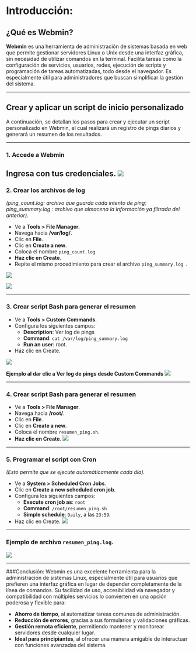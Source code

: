 # Introducción:

## ¿Qué es Webmin?

**Webmin** es una herramienta de administración de sistemas basada en web que permite gestionar servidores Linux o Unix desde una interfaz gráfica, sin necesidad de utilizar comandos en la terminal. Facilita tareas como la configuración de servicios, usuarios, redes, ejecución de scripts y programación de tareas automatizadas, todo desde el navegador. Es especialmente útil para administradores que buscan simplificar la gestión del sistema.

---

## Crear y aplicar un script de inicio personalizado

A continuación, se detallan los pasos para crear y ejecutar un script personalizado en Webmin, el cual realizará un registro de pings diarios y generará un resumen de los resultados.

---

### 1. Accede a Webmin  
Ingresa con tus credenciales.
![](https://lh3.googleusercontent.com/fife/ALs6j_H50fm2RPoK3BDEU0sGNowz5_FwI2RxR6SeqzFSuYUEs4Ak9QteAmcSIxY8zS1IwJs4VZSYcM3ULeFh57L86gkG1xNnTrQj3DeWbhqCsola_BTYABRYN9FPv3f37GkP6Wk2GYsqYU0205TLnw8SWo3-qaFnYtYC61xT_O-wbTcwOF4I7jYGsMfTZZ7UZA5Z-r5vB4xHen9MhwfAzhv2RvlH0VXkefAAQFLAF6X_fIDBzeiBLYqWPEblGpfp3zmprBR-SHBYRmKOSR6A5WRXUVFxqIEn1DoYh1p9QqFypbZx4ZVDIJYkRhBAiBOrmpR0mSubtiKSeTegM9_yK2NXQe1wTxAb6oCehmu-knTmLA78dQaNn4suWcuj-BazufE7MhFKU4iN3bEjOt9cPXsFr02K_V160DlEsuqyV6OJ8aDxh3dBvGvLFJjTZ1Q_cwQagv0S7w8ppC8bsYL0fiANpUjseA1tRisF8Sud8IxVqkm_aciIYc3u8_niGMF6K8Emgp3Xsz-sz-IjWLbel1z5gfNa26OVlLza7WPWV4g5LtIOaelua_lNvVv1fjV3zFComlvAFLXl3ibqNfLDEXgONIEFtCY4-UpXfmemYQTNZ5XDrrp5owcvwmKDT6rw-3YNBwIqp26ckkbFJdN-tclogs4B33TH5qIZNPDsipTC6hZ2q17ytDpneIr4IeaitgAsFb8xulzqLRffyI9DiAG9onftZqWydIxWlEshaPr_Z8ev2GxkT5gjbUANuVR4UyQyvb1TEitkWIdfjYshlr7qPSJO1W6NG3Ni-TM12r-wwyOMMNDXfY6tQ8s6XNxjC59T3YXmjdrHICr1gpu1Si4iegAFPGOOz7ku2-UozQ2riv-YKP0wG1Q6fnWq18X8hzU2QWzhBSmnyMVi2OXQeOymkVM7g6UT61PK_Qz7Cd1Ewtdr9i-d-LZkhjQIMV-SgNNc6jEACz9mOs7BkB5evCXOMWjGnWn2VLsvv9vjt8ACjPO8ELRoaNw1B-UlxUFVy_gvA0CFYI6FnUKfJslRzN18rYP-LNuYAEbJQII-3Rpphq7cImAYzvry7eyMPUFi75x8id7mUCVypS33t_25lx62LOIcVXe30ulrk4oTrOcm6FnKd6HrJtt_mKGSVJYmPHvwTOkUddFA1aBFFK46HGr7uL31pcdPugSK-OrqePFXG-xI_7ftlIuQfiFi4Sh01kMemXNjmjmUgzFclnQO3wx3XeFJT3cla8oHnfq7Sb_oSQSVL6xtEUf8N1pnAokRBQVzskILyH9fobzXVQM7_5MuJvwX9j0xDPnQqlIoBeUkLeLY-y6hQ8T2muMSxjvWJ8hRnyiCnAIYjjpyXhqTfjFX8ch9pdFGK8-QYnOWFKIUTBdKOhaH70G2EjX4PqfST3azlq7VtMlHXg4aBV3o3f1EdxEA1ngJvl1MhZgNhCYrbdSB4Q0N7xAkASgP-Dle2QGswP8BFgmQ-KanPKA0jpeE-XjoYQULQfxdmV15Hd9jXqsIjV1imFGt6V3p24HS_13lvjlRYKpHnAnmF4y5MGHw_aqPfHdUmY42OAe1yxl_IEiGPZiKSAtZNT7qLDMMmlu6iZaIm28m0m0BUkh6znQtSlaWspw1XACESWE1hVTj3u7d=w819-h592?auditContext=forDisplay)
---

### 2. Crear los archivos de log  
*(ping_count.log: archivo que guarda cada intento de ping; ping_summary.log : archivo que almacena la información ya filtrada del anterior).*

- Ve a **Tools > File Manager**.  
- Navega hacia **/var/log/**.  
- Clic en **File**.  
- Clic en **Create a new**.  
- Coloca el nombre `ping_count.log`.  
- **Haz clic en Create**.  
- Repite el mismo procedimiento para crear el archivo `ping_summary.log `.

![](https://lh3.googleusercontent.com/fife/ALs6j_Hx1zRO-WBttkaEY51KuiBySblVc-3DXlNv7yXcw8k5_dFO0o-0yE4D1UpN_mC2y4NMU5BLMbj0216VVAvlMK4m4A6QB1HugVMsF_T_vujgE8ykk_8r8cwei72GGOVgUShc7ZXWMWl9DmVUINjUyiza-UAXgHFX11JqvQzNP-yq3HAqKXArFm3UiHy49imtLhwGJsjR2NyDp_wdMvBH9BJ0M5Esy6VsjNflErp-p9DMEZsvBz_lmAboYhKgYUSbcyL7E3rB0X20zVfq54ptWey8WXzIYyAs2PXE_LEXXKjfI8FfNpqaryH8RTFMljXA81zsgztLh0PEd2SvhUSea-CWqLTRmS57V-NlazAQ8uwoerE6H7CgSSpwyICW9xt0cKc26u-rHTgL2kkK4PV4dvBXv6Hsv5LZ3AUXzrqFo2sBqFjV95_HPzWFuXGRfvm7ozAjGQASTGCCNSnwbtFZxF5uL0XPxvpj0cxnUC-I38R0WebaWq6Pyqap0q6UcISZNWBt7qA-fX9Vy2l3vtNI4MPru2Qpo3DSrBLtjV5uNBviJz5JtyraStMwa6x_7YCSOnL8xjgUBXAWO6uk85Z_k0aZeShvrnD31AAjYsBoE3QsBScl6uAaqit1OyAYjerW96NJQxgS3zKXKM2E5v3BskWKqXcr4eYTD-edHtRms7ubdZn3IAAQVJRD5s8O_QANUY_MMLjHbsxooab34T35PK-6QXHmUET4Xi3G3TvNIIRDxMvV-aNLExMT-u4csv1xQ-TJZEruhPx3DLYjuWFQmt0glK6dS8cQ6Db4hVU2iUkIgXZNE15TROYItlYe00F7nz5RUAV2vfE8rhXDcEn377ppzdZo1nLJWw5l2NU6CMlxiqw1GFi9McMleUpXkSPLIeRM7-GMyAIpXpt27UynWLJvrnmjs6ReriXq2a3nF4erhIHhzjRoqyt9g-rSD77BkL86E4a9FKbYOsmrFA-XdLkeDw7ZyfkMN47nC4paW6UqrgSRPUdRvY_26SUcougK3dTICTJrZMfPOciCuJZF3t2TNfVXMou9Xs1-WRDx5I49VDqQyZbA7K4wN9AFSlIMzmM4ot6qiAdnKpn4_JwXuLSs7SwH9mN9lrTT-RGGkVtDDuJ19ipzZByZB2lelNpr10EJCggwhkZM85ziaZ6PFk1DEwmbfDHR1BRjIKO_jpf_MDfJzuzyUcJXFcOPQo19M5GAlc0X-bbBsGnSrz2rJYwuIXjsRxfOA9wNR9C6lGTS3D-VSuuC_pQImXXZwVNClZRVkURDt29XXu11jL3rpj7qTQ0syUMm7zv4AehXVt2KLn07EcuzxIx74fbivgm3uLIp9sUsMvxZwHTRmoWJSxlZ0Z77Sht4pRhK3EajzsPoh-d5ZbLTv5_XzVzql9ZJxadzG_MOmZgwzwIjekXQr6gtnpGyp2bm3YNOkBMYjKvqaFsni8kyo1DOrYa2uQ3cTUBhNyy_b0QIh_rEWC064V5nd7THdwTkmcPImPFseLI31VwVmo_tdWMZQfLJnBMrEuYkuE3UTWWI04reg9y2jxQFq6OyETZHFHHfxlJGVVPQBM8AIjdXg_kYlPKWXvlZKrR869Ndn89YGZPr40Pe94RcDHtL-DKN-K969Ea_ZNs=w819-h592?auditContext=prefetch)

![](https://lh3.googleusercontent.com/fife/ALs6j_Gz9WSF6iMLRf0Q966z7JzZxmCx65C71GGqD5Y8F5-w_ol55CTOkyUmdWH0vpVOvduc-ExCdMlk5egBLp7fD9R6diQ0fZh5FrrIM9OJz--rEhFYDgoZ46ezQybotG4mMRpo5qGvXHZPwq8tlriVBUxL1nesIEVT-JjQAkce1U1mJa6R45BDWbhWVLVs6mp6IIvNiFfJGPY-Tnx8c63eQLxs31Mvqg3bNZRM5w004tqnbM4ezwDkR17kG7dAkbQXhroqNSmaB_Wzxx1Uas2RXxs9Z2U3lyJn9B8o3IUxm2LIAiU5ef6p5p7FjWo5XsjuyEizLVU5O4g0IPMapiUnXiSZbyBptqalR70x8olq5-EkhacO6D06uYuE1CFHXVeBmtPEYdjoZppop4wLYt9Z44gd2-lq3jSzquE2JbDPXeLCHiFuVhn9JzbDbX_0hAAIfJkIUaAKAwIOwPkGo7r_DknWAalFtEWXT01p3uqfoPFEauwuRwJk2WgengYZjLxuy8qQs11F1s7bTDQSvmt3okSEX5BM1-ye8GbyAErdIOMuJHp36Iz8OBfa8SiRPevzR8hF6A28U5KN31c1K3J_la3biYnvqvfxDydvj_B5fVg7VXymeYCsG3ZsJ3xU8y7mJ5Sy4gA9WqcTKluQXJqNHZVOyBmSsEtFAmwhZnHg_1BxgfzvSGGa0-33e8yQOcacPWf85_iijH5l05V_BNWAwi1k3jRPGifuEpE764SKKkDBfrtRQHtFFdXWQ4RS8BW0ozq3zzoiU1yiON9LcnbDj8GkXXv7HJ1uAQr-7hoLsb3JSc6xHK9vDRXm1dcni1Im93GuMsNbF01vNLOBpAdrROKc16vEkVGIWXHRUgl83FLw-sEohW8XN88WFarDv1plqTABgiaTqZr8ExCRraThcjitzfI8ihMIW_ER9IFBFwW8u04eSGByeJ3_m-jAgkUXwy7mUCYu5RUTgiB_DISsjOj11Twwf6sxvoHjg5wX15B50ifGlQ_SWlVvKJ8xvzrzWrEBWl1qaDa3cO4vCnxqLeumik3NxrfweIyeQKYUFcU_4pT7C8oh-8tKarckDBXBMlao5MNrmacLEeJMHTEaYyPdwr2X8FZU3_PtHo-HmHsYMQf0WQsaYjS2GA2jk39_aoOYUSyTkPDhR86GuspS6fDY9n0oQn0VS68ap85GodrlvafOcKAxGiMEqE5q3cJPXPzJRfsZe0zAho-SnJWbk59Z1HlGBHFD7hHAHPLnhnxhWqnI9XCN2Ce_A87g5Us7NAg7Pt9U6xbkxNH-Z_RPogOgycGTa-Rgpg6pyUU686UwIIbvakIqTp3oosEFwFlaJfXd9XUi8H2IO-cS9cuk93SYDKNOoUbEyFbOGXDDQwPxJbQzb94WRRxSbWQaeF9Y3PWCBubmhJwW49m2BCOrxOdn0M4o1tE6_-kCvJ426nyb5DmpxJeU7iyaZ2m6pfvHFN43kYwoj_HCrdG1SGpemjKqdONk0WG0U15qlB7DEiEiFtnUdEeyWGqoq_mJ5MGcUhZHnPTt9pa-XRY7-GfDHS2rq4EQ8ehlIXyYKLSYs7Ea3nsnojf7kFIvwlpLlJ9mltCOEth7E7WW7_lyrKnUR5XDBkbOm3HhVqezuway194k=w819-h592?auditContext=prefetch)

---


### 3. Crear script Bash para generar el resumen

- Ve a **Tools > Custom Commands**.  
- Configura los siguientes campos:  
  - **Description**: Ver log de pings 
  - **Command**: `cat /var/log/ping_summary.log `  
  - **Run an user**: root.  
- Haz clic en Create.

![](https://lh3.googleusercontent.com/fife/ALs6j_HEE02k_rQxen7ZUzmqtFfSrc6-P3ED-coPnp0QMKlnBsrFui6CnQaTGULb4egXFkzQs7PlaRWOLukbjwU611QhjBcccGlWF7n6B-4EIuI4KDeyY0Zk-0wedITzOPVKHcjcHTrEOA81D7PAiUkK-7xGOW0_BaswPifuI32IDzpWufqI8chWWWV23OlShLy9d2-8bpm_g6q7uCefMvheLksCnlKGlTJpVMRBvH9XxLInDBHPxcug8X1mti2-pYmhIGJkYBWxWytnKdlXxbWqRQlNJ8PXYG3Hb69o43dk88eGmwDQ2rLumt5KCIx7JHlWXTzbyl5GUDPCcpoFk4H1HviKbkUDQbM5WlSIWRkLeR4T4nBg_gZlkvZD8X-vpWvnknY9vJnva0SXQkA90THPlyotT4E6ECZIbs02ZFfUPlQ-DClrf-8etiuckXdjM1HffVcZL2shQDZLTkizv7nuS62_OGejbPBsKCBCxp3QXifY1lcV25dFDiFHRa-pmxnrYrPUAD7HsflAcXst36_foN77AnFDzD8PhpobFH76BVtFWY567X8Wco3hrPZUJ-0WuEHWSnouj0WZDnv2Yx_T_xoRVbICpZcxAs0R4jMPzOEGVLQqOm6gY_0lxGIrd_LxMHAYhgtdNTrszeYjOo7FU0V-TvBDgJNGtTegRU_LMDpDkD8chI0CYrFAmJSqalEYPN3_i7Gpzcic0TZCIzq5PJQlYp2tU3BeiLxnctKO2IpGxlO5FKzRhowDx8RHaR0r0JZGeN_gzvI36as64lH4VlH6ovUpC49SmI4W7gihdFsDJ6beXJtO2ke9Ee5T5_D2JPjhz-HFFmvGPskYUhmnmdjaUouEj9TKMublbxInCM8tdCQKMXzyiltZHINedpRGol3X48bBd61e7cFcCyLUFoN-YflEk89xicHpdSz5K65pxaL0mIj8Vq6b6T7WxI6nzuB5uL716xz057NoLop-xxnpalOu9JcDaVk80KGyriN9XelOylia2Eaz87b2l1TE6DzfEjT-g2ADLlnprs4t476HNGuh2BQDCrSkuc5LwBp6Dx4n4QOa_N8eUyZqaLHNH_5PpuFnxFKLUwE9Bf8qLt0aHoRxFpfjydeS1eB0CjjJgHwjeEuF6IVCDUyaDpxjfPSGw0pMEuxtgeg-LwAIAtPTWkw57ymNbxarjQ29n6dw9VK9I8aPkM_5STFN6klLz6uaM3GZj-oofw40XwCX7TIIUQtxhZe4NpE5GPwx6piRmuDeWDBcNq--PLO_S1QXk7FzuthlfzU4qU-qxh7QcYf9iygAB3aU9QIPv9xOM7E3o0998mklLUdydO4oSVhH7kYrmI-lHgHBeUT3wmLEdtEzkiAMrJrZwYdZbcR7rObARJu_9x4zp4JSD2bCm5Rw_k3gyqkEPdNZl3Oxl-_o0gl3_a5tKPkNRBOGYRvIzAg6DxkpGgWN30WxhvJ6sb-IH0kkaUOsnJE2zX077EFPVOMp1eQkXVrGapGwa_kiHWYRNMPUQGJclTPCxQ9JIlMawxs4mNIPv26xf8Bd2ZacIOi6Xoxn-zfzj1B7nDiXYyz401R4BKVYMK4khxZs05vbB7caZactm_VGQvym5YIgC2SivT0gqewPIitI2D2aG8F_=w1919-h959?auditContext=prefetch)

**Ejemplo al dar clic a Ver log de pings desde Custom Commands**
![](https://lh3.googleusercontent.com/fife/ALs6j_HMliIlIf2Zff9DUz2aGPxMwvi3d-Ge86mlE3mjlUZKlb1Wa3yvaLMfWf-H-vElUntiqH3-mtc2uCYKOEj4wrDDPTyoNgtcguFHgVa-bGodFL2ADIvhs3YzVVF0NRVAlBps4s2G2BkKfPnLjoraXRpF2FaHcFaHykajD6w9pfnhiit5_JJYN37ocM7GRsoNF7YI24NiQQCvrDyx1Rp2H2k6N7Qgy5rjLMxy3sXyaD16CcolMGFarN99yZ925zGDRraMbwuv8c3JuqzHfXuf5X0rIYJjAH-r4XjhT00dZPXdK_kV2FcJQvkJCmZsJmD9L-vEGo-De-wHr_UBrRJfLX_b_vczyGBVg7sypo4LRAm9u8v_XujP9iqx3UE0JWzXu-M3879S3CYdHNezdWluf_Ul4XM6imP9eYUokPng-QR6oaIXczHxhaWUOB5bR_a3EhYoGiFG3WN25c9XVjAYlApSE01zTUIH9MhpnNOqoDH6Tc4Sgt-1ngHRgaSfLJoFWuQ9Pyf9VB5jZ0FlvFUJYmqnlJezLXk71l5sAuYdXKxIFpma-8TbL81q2iYnlk7dnA-bUt0m5CjNASx0DHn1Sd7_kgC1cVWCSGDaRC1thmr1pUSa-Hv2-CcVNEwLscvHDr_4S7AAv_wr8y2S59EnIAVg4qVwPk3HNa9GM8m_M4sietetBlk18SaRLwFui18nMAYMA6B_LhiunZkqaW9XJBrjTNuZeY9iHhbeLJfAwT_GJM_BC1QTS7trGMrTGa2nyHXo-NEFo8Z3s3HH65FCzjKwSpoCNom7a78OySGzKPNCEL5vqEv0NiloMm_robIA6ns43s_kULZT2tksHGThMq7L5WiNy2fMr3eaFIkCL7VvL9SPXFQpP0NxgUkHIjqgo--zOCxsEyBAYOqgrpI1lwxSxGtZLHE69xY3RSoGwDIoMptNSdzEIj5aF5FMrSNx6s1_vzP9622WZFv44vEeqUoKNGgHHY6vq6LjznEh0PDPJRxJDesqZi3oBDwNsaVy79Nl-WrwW-5B9Mamf9pCNritVVZTW2Wt1oRDrHJe9zD9PfPI9Kn_pIe9NzbKf4xdYjZwKS5Irm2yw9ANTdOp1CX-3cGRWlHmyDlCqhkvveL_1SJp1N6vCPqU-YzteqHpvkCACYcRLgrtvaVIKX7Z8BC9Sz0MQvKi0drv7CZPfw6pvYdphCYyPYNp-1rvxMzVMgl0VbGvZMIU_2Cg9Gm0VBpNDQ-MME85yUJojzmGyA_nU33ZDy9fPQhKiAVq1g6Czz6prctrDZAsNpATxcr2VgRKuoPPAqHzk2i8Z0380oYHQKDZLjtEQGJC0UwBFzY2REfudn45koP8kRrDHXZkiY97bQ9zFiRtbDZKUeLCpzym77KNgec_WmbucizfjZsSL8PRell5DUkNTXo5YD6mYkywDwSWjd9FJ_B-FWBEUBQ94MQSeqaXinec4hVi-r6Ib4rZlG8hTCQ8z5AzuBVR4euLIgo5M6ty1tylcULFOB-9Fg6VSrMDA2gIjxWFc14ws0TAwDGnMdTL8tm-CqEYnv7ZCbXWcJFsPz_bkCr-VGpuaPp91TJqEo6_HEyDzpbmU7GrXaKMfAzG0tvBIXDAA5Ev2GsC_C3reL6m5cxs29yW=w1919-h959?auditContext=prefetch)

---

### 4. Crear script Bash para generar el resumen

- Ve a **Tools > File Manager**.  
- Navega hacia **/root/**.  
- Clic en **File**.  
- Clic en **Create a new**.  
- Coloca el nombre `resumen_ping.sh`.  
- **Haz clic en Create**.
![](https://lh3.googleusercontent.com/fife/ALs6j_Hx7QZ9KSKO7sloCNoRua54PyPWfFYOvqbU5-ZDjt8BaQaqPH2WzGrAoT_5lgaj-_AMeJ3SDxZ9VsAYZjEYpMJHgp10Co7-dnEYpoWr4GkiqkUc1AqZ43r0NAYojMhmibFCGda6A4fyEMCSbPNIWwMsPgq8wBasgICIxQtXGZ8KosBO21ovOU-fB7UymJ3yFE2O0SzoQ4kTRi7ZOHCORU5PnWc4o82qLH--zGwoy0m02hffcGM14ASBFyuIeH-ftZJTPoFDtKZUf_C8nkicS7wcKv7-L9K748BDRFCYZ__ky5iCqN_fPHHZHqjQYANQsg09VcZGEA_etfOSP0blquDhrLCQbETeWtPGw3sGTxOp97dn7fuo1Cj8CcE-UyQ8UitMXXJgNYlYi5cLmLkOrWCd548BhkOdFhsB7vjOWpesNz_01JpppMwF3k1CjNs6vLsaE_6BVfHb-GG9b5ILWrTHFgEIbcyYaJf9-7E0E1KU6rYjS4851GwUZa0jfjdOGOVb1sjtJXo_SUyFNjfgtYkoNaADBafPNgPRhdtKHIK_-uSDu316Wjv1scemZHXRxMxKD46pqIuutjziCc7w4xvKHfcDvwleAC5Ow2wiIAaapYVpgmHkAaeHfi78M7Yy0hbKJLcS5bzQ6YKlbIGIEu3B4ggmQLU2s_OTKxIKkCQqdKqDB6QjVsdKiD9QjpK6NO_vslocI3spIwx0ODB8zJUWAgBDEnlIPIN7rC9IBW43olic9NUV1CPOFe4XEQTG0XLdUSnG_Du5qAeWladphuEZEuwmDhxGLrbIwYVjC2Inr-PTx2j9VcwqvzjNDxEDxHEaV_GwvjydrKWQ33t30vaOFd-TBrpNsDVCMtISw7CYizvYnfuK1AuYlHQ57bzA0qd_gd0Xrs9dpjJa6a46H2tGSQruzu840IPQYik0HbvvPPDoOZ-X5_0NqY6a0azXQC6Lz5zMxpxUZghWqpidCy3o1xmPDL6AueUVLRfL77x_2TFLUpAT3KFUQVHVHd3BsloiPd1btTPK6i02pmmTynPBTswQUutLhDokTuk5uOzRgEtz5B_an3Ya9H27CIKGaZ4yYXetEom_ahuIFf-cJSeHZbj5135PP7wq4tvP5GkCXqvI4mdInjZqfsvEuUDLXDrRongNiV-HRFYZ500D8wRslpDkV7FO4rrrP3bOL-elyfK2emhguW97gi83t-5nIO9ino3PP15-1SZoM0e1xNTQu-9Fgk_wCPqt8UQTJ11aKKmhzUYXlAFHKMgT0bauYWP-yIQbsauCmj6UbvgxVFRvhwML1Y21oRIWDjJitDjaMbNnBm9d8BGAALEZoZYgGNnMoA9L0qErh5Uit5DktoJ57sdVpjh1aAZzr0j0YvS2r1uBFJzfGHKGkpRHhV7ra-XzdRG21w9QQAklLA5RNwV7UEpELfE4U-u0vuGDxt_jGJ_wN96mSVtra087Ev30qqw9dfPf1ExSaqNaxtNWRubW_3ouARTCIGJkujT_f0N7JZL_CMmMz809hr0hjVCS0k72tD-E5_mNfqyLZL1UJIGsG6Df2JxgQW1wrCZeVbbdpFjNsEsGqnY6mSIU7qLcGcewT-WZr6FP5-XEWs6u1hJxrMdiJav4_mmKobqOUXTk=w819-h592?auditContext=prefetch)
---

### 5. Programar el script con Cron  
*(Esto permite que se ejecute automáticamente cada día).*

- Ve a **System > Scheduled Cron Jobs**.  
- Clic en **Create a new scheduled cron job**.  
- Configura los siguientes campos:  
  - **Execute cron job as**: `root`  
  - **Command**: `/root/resumen_ping.sh`  
  - **Simple schedule**: `Daily`, a las `23:59`.  
- Haz clic en Create.
![](https://lh3.googleusercontent.com/fife/ALs6j_G2m9Ifi59wdW2exYKy8FFs9ygZrhhKoxV2hYt7xM951nIqHewB8Ib4nIZdp9pQP-6pFM1yoXBzX7zRudndWTyBXHN-TVOnbk1PiZ_SJxsITCgabphriEXqIlQZJUCxilG_R1umvWjWFf5syNWjA4GX2jAV4a5Qkqwhwo6fPVSZS2R0VymeJAyLZnBs3W4bJjcbOq6MDP5IbBCUn5_oX6WMAqDmiCxJJl71UkkQ6Q3rB3ImRyCjMtlQPt1YT4cAkMXlLrPXC6ixMCmCet_f15cp4UPEnJa2_KVlh4rHC7wXL4p0yurVFEouhzK7iIHM_170eGwe53f0CFE53B45ZQ9MGOUgxZ4tQoKUGafybxNGVNNu2OFZ_zIt5rhN9_1MoREnmIv5yCp9dL95J0EY4i8-W6zibA_LdUma-qb4NUIRMbrsQIp0uXO7EhC_zIR1YUb4ujxFauUb_-ahVY_fBRhsmaJ2xi-ynmBzFkEe8FthKpgjTmojbgSn1rh4c37pCUSjGQSejd9bc3vzbKscBZWrQpvfRh6JPapcxTj7at1iY-ObavNWUqmCBa07ES9sJVR3fWD8N95vFiA1oqkZ0xJTM5W7ENcIoMFvRkiaEXu3BQ393mnjR1vP842g4jXHt35kPYtwwdcbSKB9AqedXkGlMKkZkQBc7mksTq4d5nrNbioySoTAcabllwY_xIp5NwM0KGa-kAfmyvAkg6McfAOJ2SG67SMbUyWPopA0GzpA-JjSO77voM82MjijrpYVQKR239v7wx_7wohRcNwgV9M_Bl-wp0QhZtAjQCX-ZhHYNVsmc7eOKm_2WAS80VxqcAZFZfqxsM6nM6qTakCKTdNsL8ehbFc2o7zY1HDy99aVJOI5x7rU-_OIy5mvyZTJ9dUE4Xhic5wh7FDAMgup0vZMAntXRvntjw-stdnjFku6MUmB5ZQ_ADnfUOGbX7BrzXzlNY0NIXWqKmIBzZi397FKtps7qs4HaAQKGRd63rUC0PrHmyF8qhAbf8LapmpdgrzmOh82t-7omv18a5fXz2u43CvbNLHfSC9wvLkp6NqR4L-LHO2iCPezsZy0SLEXAeqpzFrHIsT4pcDzh8wZdK1mpftBpj0gpDU5C7aINYZ8hnmJPTNH5_wr3Zz0wXrdOh-DtWij-ignkSdGFQWQ3Mk-RcLUlJ5IOcxYcCN27W259gbEIz2TB3B3izCod1dF2w2m9qfViFOsMERQHVsrTLQ-jH6x-3wXHUjqz9fAQqI8yrLQqTVbdMTh-hXSKpBCYxR6-YUiSj7vIFb0YEc22Nud9yGaWqc8skcaS7h2OSrSPbCel4Flf5UDSQR72qs1qnyYcBvFDTPD4-ajFEOmK5M2K-d4vvXKePigq5NDczIoJjIeFYqi2xsBtzgc3gh02v2ITRR35H3INZMJN2gYRtWydyh8v3n-0vpHOHKm0EuY9fWW88AlfzVhwF8ePezRybFKYFgkCLey1RINFWBpz2D-WTMBsvSWlFFApXal3OMlI5lRyHgLF9MfYNt7h7co1DcwZbt-sNtyDhDxsRp8VSX9-GFlsqJZNrAWxHjBaJ4GgoMlY3FqeMVhrvUc1hfLTOxkyzil_XzSnbCfdvk5BSNOmX-63EpFuEsdgdBnF7Y=w819-h592?auditContext=prefetch)

---
### Ejemplo de archivo `resumen_ping.log`.

![](https://lh3.googleusercontent.com/fife/ALs6j_HiHChXyRIDUAjTdyvUnWp8mJ5v1YKGPFj5c1ngcZfRYwM_3hc8X0JaCykjhW7yrixGJQWWGMyKW3kvGDqpHjRR2SOyOfHgVXKe03FS2fRTGrVds3aBzcugvo3BhFdEUDUr4nGvdLDeoFHESwUHG5QDJUWmGF-3Zkn4ZogxsbovDEpZFZg2PgwDkxK1j26Yf4Ms62kUBkR0jXhV1GBGwx14Vps5htsvnKkm7sYt1XW1a1CcovdgDMG52KC4kHHbPJVS6xgx5M8gtFNtsK0S_Qx9kb119DgbXU_ysGG07m4y7eFBXpq3RVusTqZ0vC84bc5Q8K_xi2nEv8cwmiW9G9Zfa0JY7gja3HMj0FjYxJdAfAzSMMq05-MT9eh4rYnrt6F-vF-ijjyANKobklwZj-5_Xnf8QXK2mfVJ7V_BWxJ0BiPRzxkhr0261WzycCjTrkUNw4ktmSin7O9-0NPkuuPIqyDrZTp-3_vBxgu0-vqnHG_jjytqw07jhdmNjoioZBvcItYCKUm6ISJ0jD4bd-6cPu11Ur1wRvYXLp7xrI063MGp533R6Krm8T-F0sfy1btfBCiFS0FFSw2VsC0qWEJ9sHs2hhpzc9BdZF9_E-HlwIS7TaSwfaTZD4HazNc4ugIqN6Wk1O3fykSBJXdgkNnsVSUOA2c0thKYMFSXMCNMiuJD8xTM1aM9LsYCM-uqx4Armxp8vQ7N6eEMzMrTx_4CTU7DiOL7ZL1tJx82LHcDVM52G3excxb6RLh4ttrtVRVdkOcmWZdf50_oVMEzfucnlkEwBpqTrqA1L5GnaLN12YJAQxaLdSYyEyK8BbhAahTeXTKTIgIbQUlBVw951ryLJkRBZ-cMF26mEkUz0EUkwA8ohQBI5tWqtJfS8WRk9U-2XVgDz0DVAzesTPJGThPjyAb_CegETDYHU6heg-e2OTgrt3yzPc5B7rTZz4LolWBaszTFmcRBFQzRvl6hyzRlqmO2txj0DRkxQCeiOsU1dW_m5sE7-dx6qE7bdrnCvt7J2lbzC61RC8Uh9v0LtJKjmHTy7P2WLPVMYQxF-KCamP_s7NQM1U16loXTuqiyAGpvrE1uIboP-8EYOL5MK1pyPyGI7wDuJWdejLQNZHcfASkVSNdoxx2I9KgY26p-mZkcz3mAmDZfKS12tu_Z1kV7Ing4vt4dBUuSxj7UY3s63Z-VsUcqvpTHJ1rrHc4_q-LFMfQFVwC0N4pfHfP69iqZ76tkfKqU9TfvN40XDCs3Tw3ZLm1EEyPgOAvW-ayYXTS6tLWAq9RYfVqVZ7yBukQ4xYXAeq5rVVsj-KI6Lyo4rJPLsvoq52AjISznzEZNFbcLxvZxL3_xInfECBfAy97qTn-PdayTsABIMer_4gzbi9B1Xub6oTvh36Q1JUDcLe9aR5GUxxCR78nf9bAYebBX2I60HDCOWQj5UF0jOTMQe3GKOno6OJCQdyuiQr7poIaJaaJueBr-HvUgpR_3w0qm_3uhgAr-K7Ip1WAeYcZMtiv2pmvvWvoTc96XU7KXHxPZoG45pHna1CJdwAU9YqRVrNOFwqBfVJPvjq78VIbO2Az9vi6tj0Hmcj2hLd10qvyjz_kZdCrfy6M8oHewP2In2flKTqRa_JKORIEBE2s=w1919-h959?auditContext=forDisplay)

---

###Conclusión:
Webmin es una excelente herramienta para la administración de sistemas Linux, especialmente útil para usuarios que prefieren una interfaz gráfica en lugar de depender completamente de la línea de comandos. Su facilidad de uso, accesibilidad vía navegador y compatibilidad con múltiples servicios lo convierten en una opción poderosa y flexible para:

- **Ahorro de tiempo**, al automatizar tareas comunes de administración.
- **Reducción de errores**, gracias a sus formularios y validaciones gráficas.
- **Gestión remota eficiente**, permitiendo mantener y monitorear servidores desde cualquier lugar.
- **Ideal para principiantes**, al ofrecer una manera amigable de interactuar con funciones avanzadas del sistema.
